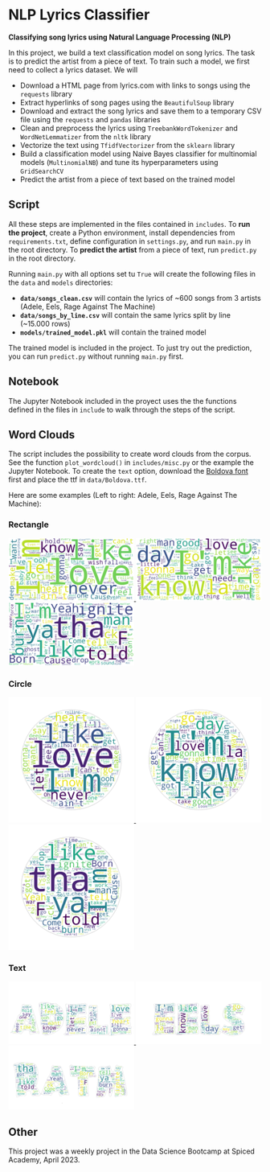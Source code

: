 # NLP Lyrics Classifier

**Classifying song lyrics using Natural Language Processing (NLP)**

In this project, we build a text classification model on song lyrics. The task is to predict the artist from a piece of text. To train such a model, we first need to collect a lyrics dataset. We will

- Download a HTML page from lyrics.com with links to songs using the `requests` library
- Extract hyperlinks of song pages using the `BeautifulSoup` library
- Download and extract the song lyrics and save them to a temporary CSV file using the `requests` and `pandas` libraries
- Clean and preprocess the lyrics using `TreebankWordTokenizer` and `WordNetLemmatizer` from the `nltk` library
- Vectorize the text using `TfidfVectorizer` from the `sklearn` library
- Build a classification model using Naive Bayes classifier for multinomial models (`MultinomialNB`) and tune its hyperparameters using `GridSearchCV`
- Predict the artist from a piece of text based on the trained model

## Script

All these steps are implemented in the files contained in `includes`. To **run the project**, create a Python environment, install dependencies from `requirements.txt`, define configuration in `settings.py`, and run `main.py` in the root directory. To **predict the artist** from a piece of text, run `predict.py` in the root directory.

Running `main.py` with all options set tu `True` will create the following files in the `data` and `models` directories:

- **`data/songs_clean.csv`** will contain the lyrics of ~600 songs from 3 artists (Adele, Eels, Rage Against The Machine)
- **`data/songs_by_line.csv`** will contain the same lyrics split by line (~15.000 rows)
- **`models/trained_model.pkl`** will contain the trained model

The trained model is included in the project. To just try out the prediction, you can run `predict.py` without running `main.py` first.

## Notebook

The Jupyter Notebook included in the proyect uses the the functions defined in the files in `include` to walk through the steps of the script.

## Word Clouds

The script includes the possibility to create word clouds from the corpus. See the function `plot_wordcloud()` in `includes/misc.py` or the example the Jupyter Notebook. To create the `text` option, download the [Boldova font](https://www.cufonfonts.com/font/boldova) first and place the ttf in `data/Boldova.ttf`.

Here are some examples (Left to right: Adele, Eels, Rage Against The Machine):

### Rectangle

<p float="left">
  <a href="https://github.com/yotkadata/lyrics-classifier-nlp/blob/main/wordclouds/wordcloud-Adele-rect.png">
    <img src="https://github.com/yotkadata/lyrics-classifier-nlp/blob/main/wordclouds/wordcloud-Adele-rect.png?raw=true" width="250" />
  </a>
  <a href="https://github.com/yotkadata/lyrics-classifier-nlp/blob/main/wordclouds/wordcloud-Eels-rect.png">
    <img src="https://github.com/yotkadata/lyrics-classifier-nlp/blob/main/wordclouds/wordcloud-Eels-rect.png?raw=true" width="250" />
  </a>
  <a href="https://github.com/yotkadata/lyrics-classifier-nlp/blob/main/wordclouds/wordcloud-ratm-rect.png">
    <img src="https://github.com/yotkadata/lyrics-classifier-nlp/blob/main/wordclouds/wordcloud-ratm-rect.png?raw=true" width="250" />
  </a>
</p>

### Circle

<p float="left">
  <a href="https://github.com/yotkadata/lyrics-classifier-nlp/blob/main/wordclouds/wordcloud-Adele-circle.png">
    <img src="https://github.com/yotkadata/lyrics-classifier-nlp/blob/main/wordclouds/wordcloud-Adele-circle.png?raw=true" width="250" />
  </a>
  <a href="https://github.com/yotkadata/lyrics-classifier-nlp/blob/main/wordclouds/wordcloud-Eels-circle.png">
    <img src="https://github.com/yotkadata/lyrics-classifier-nlp/blob/main/wordclouds/wordcloud-Eels-circle.png?raw=true" width="250" />
  </a>
  <a href="https://github.com/yotkadata/lyrics-classifier-nlp/blob/main/wordclouds/wordcloud-ratm-circle.png">
    <img src="https://github.com/yotkadata/lyrics-classifier-nlp/blob/main/wordclouds/wordcloud-ratm-circle.png?raw=true" width="250" />
  </a>
</p>

### Text

<p float="left">
  <a href="https://github.com/yotkadata/lyrics-classifier-nlp/blob/main/wordclouds/wordcloud-Adele-text.png">
    <img src="https://github.com/yotkadata/lyrics-classifier-nlp/blob/main/wordclouds/wordcloud-Adele-text.png?raw=true" width="250" />
  </a>
  <a href="https://github.com/yotkadata/lyrics-classifier-nlp/blob/main/wordclouds/wordcloud-Eels-text.png">
    <img src="https://github.com/yotkadata/lyrics-classifier-nlp/blob/main/wordclouds/wordcloud-Eels-text.png?raw=true" width="250" />
  </a>
  <a href="https://github.com/yotkadata/lyrics-classifier-nlp/blob/main/wordclouds/wordcloud-ratm-text.png">
    <img src="https://github.com/yotkadata/lyrics-classifier-nlp/blob/main/wordclouds/wordcloud-ratm-text.png?raw=true" width="250" />
  </a>
</p>

## Other

This project was a weekly project in the Data Science Bootcamp at Spiced Academy, April 2023.
